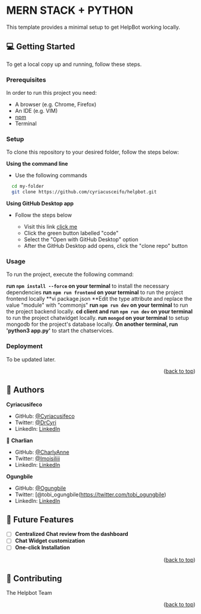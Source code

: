 # MERN STACK + PYTHON

This template provides a minimal setup to get HelpBot working locally.


## 💻 Getting Started <a name="getting-started"></a>

To get a local copy up and running, follow these steps.

### Prerequisites

In order to run this project you need:

- A browser (e.g. Chrome, Firefox)
- An IDE (e.g. VIM)
- [npm](https://nodejs.org/en/)
- Terminal

### Setup

To clone this repository to your desired folder, follow the steps below:

**Using the command line**

- Use the following commands

```sh
  cd my-folder
  git clone https://github.com/cyriacusceifo/helpbot.git
```

**Using GitHub Desktop app**

- Follow the steps below

  - Visit this link [click me](https://github.com/cyriacusceifo/helpbot)
  - Click the green button labelled "code"
  - Select the "Open with GitHub Desktop" option
  - After the GitHub Desktop add opens, click the "clone repo" button

### Usage

To run the project, execute the following command:

**run `npm install --force` on your terminal** to install the necessary dependencies
**run `npm run frontend` on your terminal** to run the project frontend locally
**vi package.json
**Edit the type attribute and replace the value "module" with "commonjs" 
**run `npm run dev` on your terminal** to run the project backend locally.
**cd client and run `npm run dev` on your terminal** to run the project chatwidget locally.
**run `mongod` on your terminal** to setup mongodb for the project's database locally.
**On another terminal, run 'python3 app.py'** to start the chatservices.

### Deployment

To be updated later.

<p align="right">(<a href="#readme-top">back to top</a>)</p>

## 👥 Authors <a name="authors"></a>

 **Cyriacusifeco**

- GitHub: [@Cyriacusifeco](https://github.com/Cyriacusifeco)
- Twitter: [@DrCyri](https://twitter.com/cyriacusifeco)
- LinkedIn: [LinkedIn](https://www.linkedin.com/in/cyriacusifeco)

👤 **Charlian**

- GitHub: [@CharlyAnne](https://github.com/CharlyAnne)
- Twitter: [@Imoisiliii](https://twitter.com/imoisiliii)
- LinkedIn: [LinkedIn](https://www.linkedin.com/in/charlian-imoisili)

 **Ogungbile**

- GitHub: [@Ogungbile](https://github.com/ogungbile)
- Twitter: [@tobi_ogungbile(https://twitter.com/tobi_ogungbile)
- LinkedIn: [LinkedIn](https://www.linkedin.com/in/oluwagbemiga-ogungbile)

## 🔭 Future Features <a name="future-features"></a>

- [ ] **Centralized Chat review from the dashboard**
- [ ] **Chat Widget customization**
- [ ] **One-click Installation**

<p align="right">(<a href="#readme-top">back to top</a>)</p>

## 🤝 Contributing <a name="contributing"></a>

The Helpbot Team

<p align="right">(<a href="#readme-top">back to top</a>)</p>

